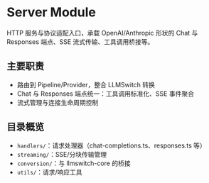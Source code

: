 # Server Module

HTTP 服务与协议适配入口，承载 OpenAI/Anthropic 形状的 Chat 与 Responses 端点、SSE 流式传输、工具调用桥接等。

## 主要职责
- 路由到 Pipeline/Provider，整合 LLMSwitch 转换
- Chat 与 Responses 端点统一：工具调用标准化、SSE 事件聚合
- 流式管理与连接生命周期控制

## 目录概览
- `handlers/`：请求处理器（chat-completions.ts、responses.ts 等）
- `streaming/`：SSE/分块传输管理
- `conversion/`：与 llmswitch-core 的桥接
- `utils/`：请求/响应工具

